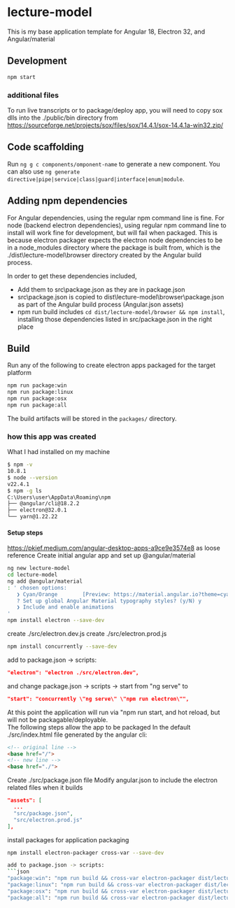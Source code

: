 # lecture-model
This is my base application template for Angular 18, Electron 32, and Angular/material

## Development
```bash
npm start
```

### additional files
To run live transcripts or to package/deploy app, you will need to copy sox dlls into the ./public/bin directory from 
https://sourceforge.net/projects/sox/files/sox/14.4.1/sox-14.4.1a-win32.zip/

## Code scaffolding
Run `ng g c components/omponent-name` to generate a new component. You can also use `ng generate directive|pipe|service|class|guard|interface|enum|module`.

## Adding npm dependencies

For Angular dependencies, using the regular npm command line is fine.  For node (backend electron dependencies), using regular npm command line to install will 
work fine for development, but will fail when packaged.  This is because electron packager expects the electron node dependencies to be in a node_modules
directory where the package is built from, which is the ./dist\lecture-model\browser directory created by the Angular build process.  

In order to get these dependencies included,
* Add them to src\package.json as they are in package.json
* src\package.json is copied to dist\lecture-model\browser\package.json as part of the Angular build process (Angular.json assets)
* npm run build includes `cd dist/lecture-model/browser && npm install`, installing those dependencies listed in src/package.json in the right place

## Build
Run any of the following to create electron apps packaged for the target platform
```bash
npm run package:win
npm run package:linux
npm run package:osx
npm run package:all
```
The build artifacts will be stored in the `packages/` directory.

### how this app was created
What I had installed on my machine
```bash
$ npm -v
10.8.1
$ node --version
v22.4.1
$ npm -g ls
C:\Users\user\AppData\Roaming\npm
├── @angular/cli@18.2.2
├── electron@32.0.1
└── yarn@1.22.22
```
#### Setup steps
https://pkief.medium.com/angular-desktop-apps-a9ce9e3574e8 as loose reference
Create initial angular app and set up @angular/material
```bash
ng new lecture-model
cd lecture-model
ng add @angular/material
: ' chosen options:
   ❯ Cyan/Orange        [Preview: https://material.angular.io?theme=cyan-orange]
   ? Set up global Angular Material typography styles? (y/N) y
   ❯ Include and enable animations
'
npm install electron --save-dev
```
create ./src/electron.dev.js
create ./src/electron.prod.js
```bash
npm install concurrently --save-dev
```
add to package.json -> scripts:
```json
"electron": "electron ./src/electron.dev",
```
and change package.json -> scripts -> start from "ng serve" to 
```json
"start": "concurrently \"ng serve\" \"npm run electron\"",
```
At this point the application will run via "npm run start, and hot reload, but will not be packagable/deployable.  
The following steps allow the app to be packaged
In the default ./src/index.html file generated by the angular cli:
```html
<!-- original line -->
<base href="/">
<!-- new line -->
<base href="./">
```
Create  ./src/package.json file
Modify angular.json to include the electron related files when it builds
```json
"assets": [
  ...
  "src/package.json",
  "src/electron.prod.js"
],
```
install packages for application packaging
```bash
npm install electron-packager cross-var --save-dev

add to package.json -> scripts:
```json
"package:win": "npm run build && cross-var electron-packager dist/lecture-model $npm_package_name-$npm_package_version --out=packages --platform=win32 --arch=all --overwrite ",
"package:linux": "npm run build && cross-var electron-packager dist/lecture-model $npm_package_name-$npm_package_version --out=packages --platform=linux --arch=all --overwrite ",
"package:osx": "npm run build && cross-var electron-packager dist/lecture-model $npm_package_name-$npm_package_version --out=packages --platform=darwin --arch=all --overwrite ",
"package:all": "npm run build && cross-var electron-packager dist/lecture-model $npm_package_name-$npm_package_version --out=packages --all --arch=all --overwrite ",
```
